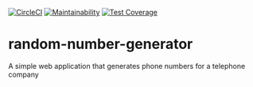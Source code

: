 [![CircleCI](https://circleci.com/gh/amarachukwu-agbo/random-number-generator.svg?style=svg)](https://circleci.com/gh/amarachukwu-agbo/random-number-generator)
[![Maintainability](https://api.codeclimate.com/v1/badges/a5251b4518478195b3aa/maintainability)](https://codeclimate.com/github/amarachukwu-agbo/random-number-generator/maintainability)
[![Test Coverage](https://api.codeclimate.com/v1/badges/a5251b4518478195b3aa/test_coverage)](https://codeclimate.com/github/amarachukwu-agbo/random-number-generator/test_coverage)
# random-number-generator
A simple web application that generates phone numbers for a telephone company
